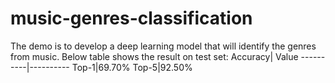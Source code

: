# music-genres-classification
The demo is to develop a deep learning model that will identify the genres from music.
Below table shows the result on test set:
Accuracy| Value
----------|----------
Top-1|69.70%
Top-5|92.50%
